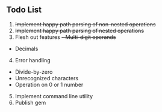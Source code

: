 Todo List
-

1. <del>Implement happy path parsing of non-nested operations</del>
2. <del>Implement happy path parsing of nested operations</del>
3. Flesh out features
  <del>- Multi-digit operands</del>
  - Decimals
4. Error handling
  - Divide-by-zero
  - Unrecognized characters
  - Operation on 0 or 1 number
5. Implement command line utility
6. Publish gem
